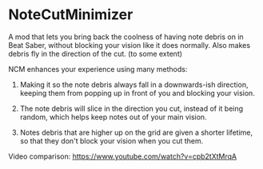 # NoteCutMinimizer
A mod that lets you bring back the coolness of having note debris on in Beat Saber, without blocking your vision like it does normally.
Also makes debris fly in the direction of the cut. (to some extent)

NCM enhances your experience using many methods:
1. Making it so the note debris always fall in a downwards-ish direction, keeping them from popping up in front of you and blocking your vision.

2. The note debris will slice in the direction you cut, instead of it being random, which helps keep notes out of your main vision.

3. Notes debris that are higher up on the grid are given a shorter lifetime, so that they don't block your vision when you cut them.

Video comparison:
https://www.youtube.com/watch?v=cpb2tXtMrqA
